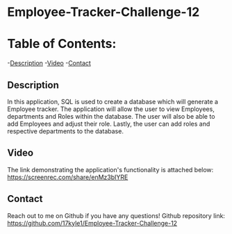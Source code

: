# Employee-Tracker-Challenge-12



# Table of Contents: 
-[Description](#Description)
-[Video](#Video)
-[Contact](#Contact)

## Description
In this application, SQL is used to create a database which will generate a Employee tracker. The application will allow the user to view Employees, departments and Roles within the database. The user will also be able to add Employees and adjust their role. Lastly, the user can add roles and respective departments to the database.

## Video
The link demonstrating the application's functionality is attached below:
https://screenrec.com/share/enMz3bIYRE


## Contact
Reach out to me on Github if you have any questions!
Github repository link: https://github.com/17kyle1/Employee-Tracker-Challenge-12


